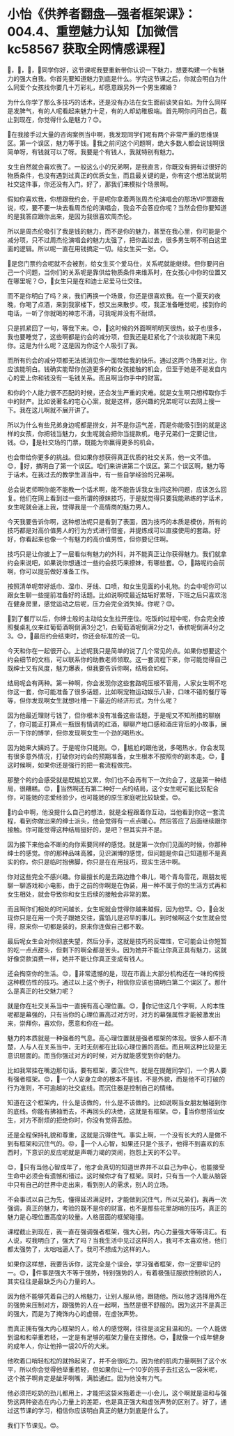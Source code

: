 # 小怡《供养者翻盘—强者框架课》：004.4、重塑魅力认知【加微信 kc58567 获取全网情感课程】

🎼，🎼，🎼，🎼同学你好，这节课呢我要重新带你认识一下魅力，想要构建一个有魅力的强大自我。你首先要知道魅力到底是什么。学完这节课之后，你就会明白为什么同爱个女孩找你要几十万彩礼，却愿意跟另外一个男生裸婚？

为什么你学了那么多技巧的话术，还是没有办法在女生面前谈笑自如。为什么同样是发脾气，有的人呢看起来魅力十足，有的人却幼稚极端。首先啊你问问自己，截止到现在，你觉得什么是魅力？😊。

🎼在我接手过大量的咨询案例当中啊，我发现同学们呢有两个非常严重的思维误区。第一个误区，魅力等于钱。🎼我之前问这个问题啊，绝大多数人都会说钱啊很简单呀，有钱就可以了呀。我要是个有钱人，我就特别有魅力。

女生自然就会喜欢我了。一般这么小的兄弟啊，是我直言，你既没有拥有过很好的物质条件，也没有遇到过真正的优质女生，而且最关键的是，你有这个想法就说明社交这件事，你还没有入门。好了，那我们来模拟个场景啊。

假如你喜欢我，你想跟我约会，于是呢你拿着两张周杰伦演唱会的那场VIP票跟我说，哎，要不要一块去看周杰伦的演唱会，我会不会答应你呢？当然会但你要知道的是我答应跟你出来，是因为我很喜欢周杰伦。

所以是周杰伦吸引了我是钱的魅力，而不是你的魅力，甚至在我心里，你可能是个减分项，只不过周杰伦演唱会的魅力太强了，把你盖过去，很多男生啊不明白这里面的逻辑。所以呢一直在用钱搞定一切。给女生买一张。😊。

🎼是您门票约会呢就不会被割，给女生买个爱马仕，关系呢就能继续。但你要问自己一个问题，当你们的关系呢是靠供给物质条件来维系时，在女孩心中你的位置又在哪里呢？😊，🎼女生只是在和迪士尼爱马仕交往。

而不是你明白了吗？来，我们再换一个场景，你还是很喜欢我。在一个夏天的夜晚，你喝了点酒，来到我家楼下，想又出来散步。哎，我正准备睡觉呢，接到你的电话，一听了你就喝的神志不清，可我呢并没有不耐烦。

只是抓紧回了一句，等我下来。😊，🎼这时候的外面啊明明天很热，蚊子也很多，我也要睡觉了，这些啊都是约会的减分项，但我还是赶紧化了个淡妆就跑下来见你。这是为什么呢？这是因为你这个人吸引了我。

而所有约会的减分项都无法抵消见你一面带给我的快乐。通过这两个场景对比，你应该能明白。钱确实能帮你创造更多的和女孩接触的机会，但至于她是不是发自内心的爱上你和钱没有一毛钱关系。而且啊当你手中的财富。

和你的个人能力很不匹配的时候，还会发生严重的灾难。就是女生啊只想榨取你手中的财产。比如说著名的宅心心案，就是这样，感兴趣的兄弟呢可以去网上搜一下。我在这儿啊就不展开讲了。

所以为什么有些兄弟身边呢都是捞女，并不是你运气差，而是你能吸引到的就是这样的女孩，你把钱当魅力，女生呢就会把你当提款机，电子兄弟们一定要记住，钱。😊，🎼是社交场的门票，既能为你赢得更多的机会。

也会带给你更多的挑战。但如果你想获得真正优质的社交关系，他一文不值。😊，🎼好，搞明白了第一个误区。咱们来讲讲第二个误区。第二个误区啊，魅力等于话术。在我过去的教学生涯当中，有一些自学经验的兄弟啊。

总会说老师啊你能不能教一个话术啊，能不能告诉我女生问这种问题，应该怎么回复。他们在网上看到过一些所谓的撩妹技巧，于是就觉得只要我能熟练的学话术，女生呢就会迷上我，觉得我是一个高情商的魅力男人。

今天我要告诉你啊，这种想法呢只是看到了表面，因为技巧的本质是模仿，所有的技巧都是对高价值男人的行为方式进行借鉴，并提炼成可以直接使用的套路。好好，你看起来也像一个有魅力的高价值男性，但你要记住啊。

技巧只是让你披上了一层看似有魅力的外科，并不能真正让你获得魅力。我们就拿约会来说吧，如果说你想通过一些约会技巧来撩妹，有哪些套。😊，🎼路呢约会前啊，你可以提前做好准备工作。

按照清单呢带好纸巾、湿巾、牙线、口喷，和女生见面的小礼物。约会中呢你可以跟女生聊一些提前准备好的话题。比如说啊哎最近姑垢好累呀，下班之后只喜欢泡在健身房里，感觉运动之后呢，压力会完全消失掉。你呢？😊。

🎼到了餐厅以后，你绅士般的主动给女生拉开座位。吃饭的过程中呢，你会完全按照餐桌礼仪来红葡萄酒啊倒满3分之1，白葡萄酒呢倒满2分之1，香槟呢倒满4分之3。😊，🎼最后约会结束时，你还会标准的说一句。

今天和你在一起很开心。上述呢我只是简单的说了几个常见的点。如果你想要这个约会细节的文档，可以联系你的助教老师领取。这一套流程下来，你可能觉得自己既绅士又有风度，魅力爆表，但我要告诉你啊，结局会如何。

结局呢会有两种。第一种啊，你会发现你这些套路呢压根不管用，人家女生啊不吃你这一套，你可能准备了很多话题，比如啊宠物运动娱乐八卦，口味不错的餐厅等等，但你发现啊女生就想吐槽一下最近的经济形式，为什么呢？

因为他最近理财亏钱了，但你根本没有准备这些话题，于是呢又不知所措的聊崩了，你可能正打算点一瓶很有情调的红酒，聊聊产地口感和酒庄背后的小故事，展示一下你的博学，但你发现啊女生一个劲的喝热水。

因为她来大姨妈了。于是呢你只能刚。😊，🎼尴尬的跟他说，多喝热水，你会发现有很多意外情况，打破你对约会的预期准备，女生根本不按照你的剧本走。😊，🎼这时候啊，如果你还是强行的把一套流程做完。

那整个的约会感受就是既尴尬又累，你们也不会再有下一次约会了，这是第一种结局，很糟糕。😊，🎼当然啊还有第二种好一点的结局，这个女生呢可能比较配合你，可能她的恋爱经验少，也可能她的原生家庭呢比较缺爱。😊。

🎼约会中啊，他没提什么自己的想法，就是全程跟着你互动，当他看到你这一套流程，看到你做出来的绅士派头，他会觉得有一点点暖心。然后答应了后面继续跟你接触。你可能觉得这种结局挺好的，是吧？但其实并不是。

因为接下来他会不断的向你索要同样的感觉。就是第一次你们见面的时候，你那种绅士的感觉。你的那种品味高雅，见识渊博的感觉，但问题是你自己知道那不是真实的你，你只是临时抱佛脚，你只是在在用技巧，现实生活中啊。

你对这些完全不感兴趣。你最擅长的是去路边撸个串儿，喝个青岛雪花，跟朋友呢聊一聊游戏和小电影，由于之前的你啊是在伪装，用一种不属于你的生活方式再和女生相处，就会导致你和女生后续的接触会非常的累。

而且啊你们相处的时间越长，女生呢就会觉得你越来越假，因为他早。😊，🎼会发现你只是在用一个壳子跟她交往，露馅儿是迟早的事儿。到时候啊这个女生就会觉得，原来你一切都是装的，原来你连做自己都不敢。

最后呢女生会对你彻底失望，然后分手，这就是技巧的反噬性，它可能会让你短暂的吃一点点甜头，但剩下的啊全都是苦头。因为她并不能让你真正具有魅力，这就好像贷款消费一样，她并不能让你真正变成有钱人。

还会掏空你的生活。😊，🎼非常遗憾的是，现在市面上大部分机构还在一味的传授这种模仿性的技巧。通过以上这个例子，相信你应该也搞明白第二个误区了。那什么是真正的社交魅力呢？

就是你在社交关系当中一直拥有高心理位置。😊，🎼你记住这几个字啊，人的本性呢都是幕强的，只有当你的心理位置高过对方时，对方的幕强属性才能被激发出来，崇拜你，喜欢你，愿意和你在一起。

魅力的本质就是一种强者的气息。高心理位置就是强者框架的体现。很多人都不清楚，人与人在关系当中，无时无刻都在比较心理位置的高低。而且啊这种比较是无意识层面的。而当你强过对方的时候，对方就能感觉到你的魅力。

比如我常挂在嘴边那句话，要有框架，要沉住气，就是在提醒同学们，一个男人要有强者框架。😊，🎼一个人安身立命的根本不是钱，不是外貌，而是他不可打破的行为准则，不可逾越的社交底线。而沉住器是控制自己的情绪。

知道在这个框架内，什么是该做的，什么是不该做的。比如说啊当女朋友触碰到你的底线。你能有拂袖而去，不再回头的决绝，这就是有框架。😊，🎼当你想搭讪女生，对方不耐烦的拒绝你时，你没有觉得丢脸。

还是全程保持礼貌和尊重，这就是沉得住气。事实上啊，一个没有长大的人是做不到有框架和沉住气的。😡，🎼一个人心智，如果还只是个孩子，他得不到喜欢的东西时，下意识的反应呢就是声嘶力竭的哭闹，抱怨上天的不公平。

😊，🎼只有当他心智成年了，他才会真切的知道世界并不以自己为中心，也能接受生命中必须会有遗憾和错过。这时候你才有了框架。同时，只有当一个人能从脑袋中只有自己的世界中走出来，看到别人的需求，别人的立场。

不会事试以自己为先，懂得延迟满足时，才能做到沉住气，所以兄弟们，我再一次强调，真正的魅力，考验的既不是你的财富，也不是那些花里胡哨的技巧，真正的魅力是心理位置高度的较量。人格层面的框架碰撞。

课程截止到现在，我一直在强调强者框架，强大心到，内心力量强大等等词汇。有人说，哎我明白了，强大了吗？当我生活中见过这样的人，我可不太喜欢他，他们都太强势了，太咄咄逼人了。我可不想成为这样的人。

如果你这样想，我要告诉你，这完全是个误会，学习强者框架，你一定要牢记的一。😊，🎼件事是强大不等于强势，特别强势的人，有着极强征服欲控制欲的人，其实往往是最缺乏内心力量的人。

因为他不能够凭着自己的人格魅力，让别人服从他，跟随他。所以他才选择用外在的强势来压制对方，跟强势的人在一起啊，当然是很不舒服的。因为这并不是真正的强大，而是为了掩饰内心的虚弱，在虚张声势。

而真正拥有强大内心框架的人，给人的感觉啊，往往是淡定且温和的。一个人能做到温和和举重若轻，一定是有足够的框架力量在支撑他。😊，🎼就像一个成年健身的成年人，你让他拎一袋20斤的大米。

他吹着口哨轻松松的就拎起来了，并不会很吃力。因为他的肌肉力量啊到了这个水平，所以你会觉得他举重若轻，但如果你让一个10岁的孩子去扛这么一袋米呢，这个孩子啊肯定是龇牙咧嘴，满脸通红。因为他没有力气。

他必须把吃奶的劲儿都用上，才能把这袋米拖着走一小会儿，这个啊就是温和与强势这两种姿态在内心力量上的差距，也是真正强大和虚张声势的区别了。好了，通过这节课的学习，相信你应该明白真正的魅力到底是什么了。

我们下节课见。😊。